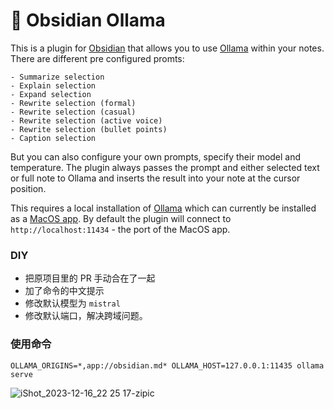 # 🦙 Obsidian Ollama

This is a plugin for [Obsidian](https://obsidian.md) that allows you to use [Ollama](https://ollama.ai) within your notes.
There are different pre configured promts:

    - Summarize selection
    - Explain selection
    - Expand selection
    - Rewrite selection (formal)
    - Rewrite selection (casual)
    - Rewrite selection (active voice)
    - Rewrite selection (bullet points)
    - Caption selection

But you can also configure your own prompts, specify their model and temperature. The plugin always passes the prompt and either selected text or full note to Ollama and inserts the result into your note at the cursor position.

This requires a local installation of [Ollama](https://ollama.ai) which can currently be installed as a [MacOS app](https://github.com/jmorganca/ollama#download). By default the plugin will connect to `http://localhost:11434` - the port of the MacOS app.


### DIY

- 把原项目里的 PR 手动合在了一起
- 加了命令的中文提示
- 修改默认模型为 `mistral`
- 修改默认端口，解决跨域问题。

### 使用命令

`OLLAMA_ORIGINS=*,app://obsidian.md* OLLAMA_HOST=127.0.0.1:11435 ollama serve`

![iShot_2023-12-16_22 25 17-zipic](https://github.com/lmm214/obsidian-ollama/assets/1472390/d6ec4862-6846-4def-9f59-669d2e02b785)

